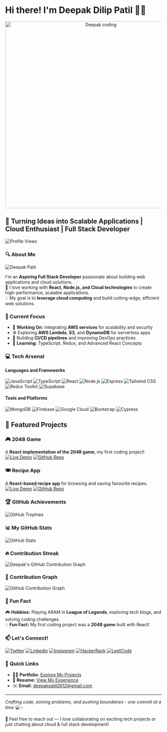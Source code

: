 # Hi there! I'm Deepak Dilip Patil 👋🚀

<div align="center">
  <img src="https://github.com/user-attachments/assets/df5ec30f-51c8-4904-b5c7-e8f56c344c36" alt="Deepak coding" width="600"/>
</div>

## 🚀 Turning Ideas into Scalable Applications | Cloud Enthusiast | Full Stack Developer

![Profile Views](https://komarev.com/ghpvc/?username=deepakpatil26&label=Profile%20views&color=0e75b6&style=flat)


### 🔍 About Me

![Deepak Patil](https://github.com/user-attachments/assets/16780b93-d8bb-4fff-9994-10cd58d0e052)

I'm an **Aspiring Full Stack Developer** passionate about building web applications and cloud solutions.  
🚀 I love working with **React, Node.js, and Cloud technologies** to create high-performance, scalable applications.  
💡 My goal is to **leverage cloud computing** and build cutting-edge, efficient web solutions.  

### 🚀 Current Focus

- 🔭 **Working On:** Integrating **AWS services** for scalability and security  
- ⚙️ Exploring **AWS Lambda**, **S3**, and **DynamoDB** for serverless apps  
- 🧩 Building **CI/CD pipelines** and improving DevOps practices  
- 🌱 **Learning:** TypeScript, Redux, and Advanced React Concepts

### 💻 Tech Arsenal

#### Languages and Frameworks
![JavaScript](https://img.shields.io/badge/-JavaScript-F7DF1E?style=flat-square&logo=javascript&logoColor=black)
![TypeScript](https://img.shields.io/badge/-TypeScript-3178C6?style=flat-square&logo=typescript&logoColor=white)
![React](https://img.shields.io/badge/-React-61DAFB?style=flat-square&logo=react&logoColor=black)
![Node.js](https://img.shields.io/badge/-Node.js-339933?style=flat-square&logo=nodedotjs&logoColor=white)
![Express](https://img.shields.io/badge/-Express-000000?style=flat-square&logo=express&logoColor=white)
![Tailwind CSS](https://img.shields.io/badge/-TailwindCSS-06B6D4?style=flat-square&logo=tailwindcss&logoColor=white)
![Redux Toolkit](https://img.shields.io/badge/-Redux-764ABC?style=flat-square&logo=redux&logoColor=white)
![Supabase](https://img.shields.io/badge/-Supabase-3ECF8E?style=flat-square&logo=supabase&logoColor=white)

#### Tools and Platforms
![MongoDB](https://img.shields.io/badge/-MongoDB-47A248?style=flat-square&logo=mongodb&logoColor=white)
![Firebase](https://img.shields.io/badge/-Firebase-FFCA28?style=flat-square&logo=firebase&logoColor=black)
![Google Cloud](https://img.shields.io/badge/-Google%20Cloud-4285F4?style=flat-square&logo=googlecloud&logoColor=white)
![Bootstrap](https://img.shields.io/badge/-Bootstrap-7952B3?style=flat-square&logo=bootstrap&logoColor=white)
![Cypress](https://img.shields.io/badge/-Cypress-17202C?style=flat-square&logo=cypress&logoColor=white)

## 🚀 Featured Projects

### 🎮 2048 Game

A **React implementation of the 2048 game**, my first coding project!\
[![Live Demo](https://img.shields.io/badge/-Live%20Demo-brightgreen?style=for-the-badge)](https://deepakpatil26.github.io/react_2048_game/) [![GitHub Repo](https://img.shields.io/badge/-GitHub%20Repo-blue?style=for-the-badge&logo=github)](https://github.com/deepakpatil26/react_2048_game)

### 🍽️ Recipe App

A **React-based recipe app** for browsing and saving favourite recipes.\
[![Live Demo](https://img.shields.io/badge/-Live%20Demo-brightgreen?style=for-the-badge)](https://deepakpatil26.github.io/react-recipe-app/) [![GitHub Repo](https://img.shields.io/badge/-GitHub%20Repo-blue?style=for-the-badge&logo=github)](https://github.com/deepakpatil26/react-recipe-app)

### 🏆 GitHub Achievements

![GitHub Trophies](https://github-profile-trophy.vercel.app/?username=deepakpatil26&theme=radical&no-frame=true&margin-w=15)

### 📊 My GitHub Stats

![GitHub Stats](https://github-readme-stats.vercel.app/api?username=deepakpatil26&show_icons=true&theme=radical&count_private=true)

### 🔥 Contribution Streak

![Deepak's GitHub Contribution Graph](https://github-readme-streak-stats.herokuapp.com/?user=deepakpatil26&theme=radical)

### 📅 Contribution Graph

![GitHub Contribution Graph](https://github-readme-activity-graph.vercel.app/graph?username=deepakpatil26&theme=radical)

### 🧩 Fun Fact

🎮 **Hobbies:** Playing ARAM in **League of Legends**, exploring tech blogs, and solving coding challenges.  
💡 **Fun Fact:** My first coding project was a **2048 game** built with React!

### 📫 Let's Connect!

[![Twitter](https://img.shields.io/badge/-Twitter-1DA1F2?style=flat-square&logo=twitter&logoColor=white)](https://twitter.com/deepakpatil2612)
[![LinkedIn](https://img.shields.io/badge/-LinkedIn-0A66C2?style=flat-square&logo=linkedin&logoColor=white)](https://linkedin.com/in/deepak-patil-28542b280)
[![Instagram](https://img.shields.io/badge/-Instagram-E4405F?style=flat-square&logo=instagram&logoColor=white)](https://instagram.com/deepak_patil.2698)
[![HackerRank](https://img.shields.io/badge/-HackerRank-2EC866?style=flat-square&logo=hackerrank&logoColor=white)](https://www.hackerrank.com/deepakpatil_2612)
[![LeetCode](https://img.shields.io/badge/-LeetCode-FFA116?style=flat-square&logo=leetcode&logoColor=white)](https://www.leetcode.com/deepakpatil26)

### 📄 Quick Links

- 👨‍💻 **Portfolio:** [Explore My Projects](https://deepakpatil26.github.io/)
- 📄 **Resume:** [View My Experience](https://drive.google.com/file/d/1Wk0yLKu6dbqWrdDC7c5zeedpJ7WF7qWd/view?usp=sharing)
- ✉️ **Email:** deepakpatil2612@gmail.com

---

*Crafting code, solving problems, and pushing boundaries - one commit at a time* 💻✨

💬 Feel free to reach out — I love collaborating on exciting tech projects or just chatting about cloud & full stack development!



